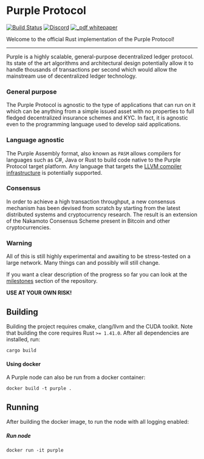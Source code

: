 # Purple Protocol
[![Build Status](https://travis-ci.org/purpleprotocol/purple.svg?branch=master)](https://travis-ci.org/purpleprotocol/purple) [![Discord](https://img.shields.io/discord/435827644915777536.svg)](https://discord.gg/UCYWSsd) [![_pdf whitepaper](https://img.shields.io/badge/_pdf-whitepaper-blue.svg)](https://purpleprotocol.org/whitepaper/)

Welcome to the official Rust implementation of the Purple Protocol!

---

Purple is a highly scalable, general-purpose decentralized ledger protocol. Its state of the art algorithms and architectural design potentially allow it to handle thousands of transactions per second which would allow the mainstream use of decentralized ledger technology.

### General purpose
The Purple Protocol is agnostic to the type of applications that can run on it which can be anything from a simple issued asset with no properties to full fledged decentralized insurance schemes and KYC. In fact, it is agnostic even to the programming language used to develop said applications.

### Language agnostic
The Purple Assembly format, also known as `PASM` allows compilers for languages such as C#, Java or Rust to build code native to the Purple Protocol target platform. Any language that targets the [LLVM compiler infrastructure](https://en.wikipedia.org/wiki/LLVM) is potentially supported.

### Consensus
In order to achieve a high transaction throughput, a new consensus mechanism has been devised from scratch by starting from the latest distributed systems and cryptocurrency research. The result is an extension of the Nakamoto Consensus Scheme present in Bitcoin and other cryptocurrencies.
  
### Warning 
All of this is still highly experimental and awaiting to be stress-tested on a large network. Many things can and possibly will still change.

If you want a clear description of the progress so far you can look at the [milestones](https://github.com/purpleprotocol/purple/milestones) section of the repository.

**USE AT YOUR OWN RISK!**
  

## Building
Building the project requires cmake, clang/llvm and the CUDA toolkit. Note that building the core requires Rust `>= 1.41.0`. After all dependencies are installed, run:

```
cargo build
```

#### Using docker
A Purple node can also be run from a docker container:

```
docker build -t purple .
```

## Running
After building the docker image, to run the node with all logging enabled:

##### Run node
```
docker run -it purple
```
